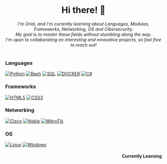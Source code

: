 <h1 align="center">Hi there! 👋</h1>
<p align="center">
    <i>
        I'm Oriol, and I'm currently learning about Languages, Modules, Frameworks, Networking, OS and Cibersecurity.<br>
        My goal is to master these fields without stumbling along the way.<br>
        I'm open to collaborating on interesting and innovative projects, so feel free to reach out!<br>
    </i><br>
</p>

### Languages
[![Python](https://img.shields.io/badge/python-black?style=for-the-badge&logo=python)]()
[![Bash](https://img.shields.io/badge/bash-black?style=for-the-badge&logo=gnu-bash&logoColor=white)]()
[![SQL](https://img.shields.io/badge/sql-black?style=for-the-badge&logo=mysql)]()
[![DOCKER](https://img.shields.io/badge/docker-black?style=for-the-badge&logo=docker)]()
[![C#](https://img.shields.io/badge/C%23-black?style=for-the-badge&logo=csharp)](https://docs.microsoft.com/en-us/dotnet/csharp/)

### Frameworks
[![HTML5](https://img.shields.io/badge/html5-black?style=for-the-badge&logo=html5)]()
[![CSS3](https://img.shields.io/badge/css3-black?style=for-the-badge&logo=css3)]()

### Networking
[![Cisco](https://img.shields.io/badge/Cisco-black?style=for-the-badge&logo=cisco)]()
[![Nokia](https://img.shields.io/badge/Nokia-black?style=for-the-badge&logo=nokia)]()
[![MikroTik](https://img.shields.io/badge/MikroTik-black?style=for-the-badge)]()

### OS
[![Linux](https://img.shields.io/badge/linux-black?style=for-the-badge&logo=Linux)]()
[![Windows](https://img.shields.io/badge/Windows-black?style=for-the-badge&logo=Windows)]()

<div align='right'>
    <h4> Currently Learning </h4>
</div>
